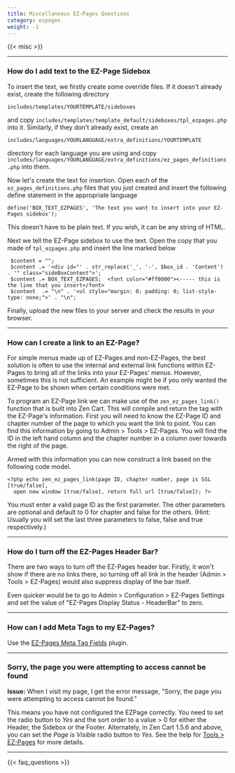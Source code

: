 ```yaml
---
title: Miscellaneous EZ-Pages Questions
category: ezpages
weight: -1
---
```


{{< misc >}} 

---
### How do I add text to the EZ-Page Sidebox
To insert the text, we firstly create some override files. If it doesn't already exist, create the following directory  

`includes/templates/YOURTEMPLATE/sideboxes  `

and copy `includes/templates/template_default/sideboxes/tpl_ezpages.php`  
into it. Similarly, if they don't already exist, create an  

`includes/languages/YOURLANGUAGE/extra_definitions/YOURTEMPLATE ` 

directory for each language you are using and copy 
`includes/languages/YOURLANGUAGE/extra_definitions/ez_pages_definitions.php`
 into them.  

Now let's create the text for insertion. Open each of the `ez_pages_definitions.php` files that you just created and insert the following define statement in the appropriate language  

`define('BOX_TEXT_EZPAGES', 'The text you want to insert into your EZ-Pages sidebox');`

This doesn't have to be plain text. If you wish, it can be any string of HTML.  

Next we tell the EZ-Page sidebox to use the text. Open the copy that you made of `tpl_ezpages.php` and insert the line marked below

```
 $content = "";  
 $content .= '<div id="' . str_replace('_', '-', $box_id . 'Content') . '" class="sideBoxContent">';  
 $content .= BOX_TEXT_EZPAGES;  <font color="#ff0000"><----- this is the line that you insert</font>  
 $content  .= "\n" . '<ul style="margin: 0; padding: 0; list-style-type: none;">' . "\n";
```

Finally, upload the new files to your server and check the results in your browser.

---
### How can I create a link to an EZ-Page? 
For simple menus made up of EZ-Pages and non-EZ-Pages, the best solution is often to use the internal and external link functions within EZ-Pages to bring all of the links into your EZ-Pages' menus. However, sometimes this is not sufficient. An example might be if you only wanted the EZ-Page to be shown when certain conditions were met.

To program an EZ-Page link we can make use of the `zen_ez_pages_link()` function that is built into Zen Cart. This will compile and return the <a> tag with the EZ-Page's information. First you will need to know the EZ-Page ID and chapter number of the page to which you want the link to point. You can find this information by going to Admin > Tools > EZ-Pages. You will find the ID in the left hand column and the chapter number in a column over towards the right of the page.

Armed with this information you can now construct a link based on the following code model.

```
<?php echo zen_ez_pages_link(page ID, chapter number, page is SSL [true/false], 
  open new window [true/false], return full url [true/false]); ?>
```

You must enter a valid page ID as the first parameter. The other parameters are optional and default to 0 for chapter and false for the others. (Hint: Usually you will set the last three parameters to false, false and true respectively.)

---
### How do I turn off the EZ-Pages Header Bar?

There are two ways to turn off the EZ-Pages header bar. Firstly, it won't show if there are no links there, so turning off all link in the header (Admin > Tools > EZ-Pages) would also suppress display of the bar itself.

Even quicker would be to go to Admin > Configuration > EZ-Pages Settings and set the value of "EZ-Pages Display Status - HeaderBar" to zero.

---
### How can I add Meta Tags to my EZ-Pages? 

Use the [EZ-Pages Meta Tag Fields](https://www.zen-cart.com/downloads.php?do=file&id=746) plugin. 

---
### Sorry, the page you were attempting to access cannot be found

**Issue:** When I visit my page, I get the error message, "Sorry, the page you were attempting to access cannot be found." 

This means you have not configured the EZPage correctly.  You need to set 
the radio button to *Yes* and the sort order to a value > 0 for either the
Header, the Sidebox or the Footer.  Alternately, in Zen Cart 1.5.6 and above,
you can set the *Page is Visible* radio button to *Yes*.  See the help for [Tools > EZ-Pages](/user/admin_pages/tools/ezpages/) for more details. 


---
<!-- please keep this at the end --> 
{{< faq_questions >}}
